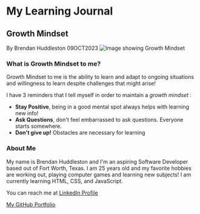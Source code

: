 # My Learning Journal


## Growth Mindset

By Brendan Huddleston 09OCT2023
![Image showing Growth Mindset](https://c.pxhere.com/images/a2/76/a2b998182d273d8002294de3ae56-1587953.jpg!d)

### What is Growth Mindset to me?

Growth Mindset to me is the ability to learn and adapt to ongoing situations and willingness to learn despite challenges that might arise!

I have 3 reminders that I tell myself in order to maintain a  _growth mindset_ :

- **Stay Positive**, being in a good mental spot always helps with learning new info!
- **Ask Questions**, don't feel embarrassed to ask questions.  Everyone starts somewhere.
- **Don't give up!** Obstacles are necessary for learning

### About Me

My name is Brendan Huddleston and I'm an aspiring Software Developer based out of Fort Worth, Texas.  I am 25 years old and my favorite hobbies are working out, playing computer games and learning new subjects!  I am currently learning HTML, CSS, and JavaScript.

You can reach me at [LinkedIn Profile](https://www.linkedin.com/in/brendan-huddleston-17b745b9/)

[My GitHub Portfolio](https://github.com/brendanhuddleston18)
